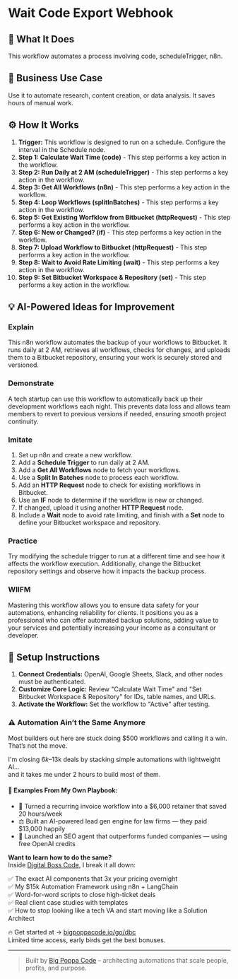 # Wait Code Export Webhook

## 🚀 What It Does
This workflow automates a process involving code, scheduleTrigger, n8n.

## 💼 Business Use Case
Use it to automate research, content creation, or data analysis. It saves hours of manual work.

## ⚙️ How It Works
1.  **Trigger:** This workflow is designed to run on a schedule. Configure the interval in the Schedule node.
2. **Step 1: Calculate Wait Time (code)** - This step performs a key action in the workflow.
3. **Step 2: Run Daily at 2 AM (scheduleTrigger)** - This step performs a key action in the workflow.
4. **Step 3: Get All Workflows (n8n)** - This step performs a key action in the workflow.
5. **Step 4: Loop Workflows (splitInBatches)** - This step performs a key action in the workflow.
6. **Step 5: Get Existing Worfklow from Bitbucket (httpRequest)** - This step performs a key action in the workflow.
7. **Step 6: New or Changed? (if)** - This step performs a key action in the workflow.
8. **Step 7: Upload Workflow to Bitbucket (httpRequest)** - This step performs a key action in the workflow.
9. **Step 8: Wait to Avoid Rate Limiting (wait)** - This step performs a key action in the workflow.
10. **Step 9: Set Bitbucket Workspace & Repository (set)** - This step performs a key action in the workflow.

## 💡 AI-Powered Ideas for Improvement
### Explain
This n8n workflow automates the backup of your workflows to Bitbucket. It runs daily at 2 AM, retrieves all workflows, checks for changes, and uploads them to a Bitbucket repository, ensuring your work is securely stored and versioned.

### Demonstrate
A tech startup can use this workflow to automatically back up their development workflows each night. This prevents data loss and allows team members to revert to previous versions if needed, ensuring smooth project continuity.

### Imitate
1. Set up n8n and create a new workflow.
2. Add a **Schedule Trigger** to run daily at 2 AM.
3. Add a **Get All Workflows** node to fetch your workflows.
4. Use a **Split In Batches** node to process each workflow.
5. Add an **HTTP Request** node to check for existing workflows in Bitbucket.
6. Use an **IF** node to determine if the workflow is new or changed.
7. If changed, upload it using another **HTTP Request** node.
8. Include a **Wait** node to avoid rate limiting, and finish with a **Set** node to define your Bitbucket workspace and repository.

### Practice
Try modifying the schedule trigger to run at a different time and see how it affects the workflow execution. Additionally, change the Bitbucket repository settings and observe how it impacts the backup process.

### WIIFM
Mastering this workflow allows you to ensure data safety for your automations, enhancing reliability for clients. It positions you as a professional who can offer automated backup solutions, adding value to your services and potentially increasing your income as a consultant or developer.

## 🔧 Setup Instructions
1. **Connect Credentials:** OpenAI, Google Sheets, Slack, and other nodes must be authenticated.
2. **Customize Core Logic:** Review "Calculate Wait Time" and "Set Bitbucket Workspace & Repository" for IDs, table names, and URLs.
3. **Activate the Workflow:** Set the workflow to "Active" after testing.

### ⚠️ Automation Ain’t the Same Anymore

Most builders out here are stuck doing $500 workflows and calling it a win.  
That’s not the move.  

I'm closing $6k–$13k deals by stacking simple automations with lightweight AI...  
and it takes me under 2 hours to build most of them.

#### 🧠 Examples From My Own Playbook:
- 🔁 Turned a recurring invoice workflow into a $6,000 retainer that saved 20 hours/week  
- ⚖️ Built an AI-powered lead gen engine for law firms — they paid $13,000 happily  
- 🚀 Launched an SEO agent that outperforms funded companies — using free OpenAI credits  

**Want to learn how to do the same?**  
Inside [Digital Boss Code](https://bigpoppacode.io/go/dbc), I break it all down:

✅ The exact AI components that 3x your pricing overnight  
✅ My $15k Automation Framework using n8n + LangChain  
✅ Word-for-word scripts to close high-ticket deals  
✅ Real client case studies with templates  
✅ How to stop looking like a tech VA and start moving like a Solution Architect  

🔥 Get started at → [bigpoppacode.io/go/dbc](https://bigpoppacode.io/go/dbc)  
Limited time access, early birds get the best bonuses.

---
> Built by [Big Poppa Code](https://bigpoppacode.io) – architecting automations that scale people, profits, and purpose.
